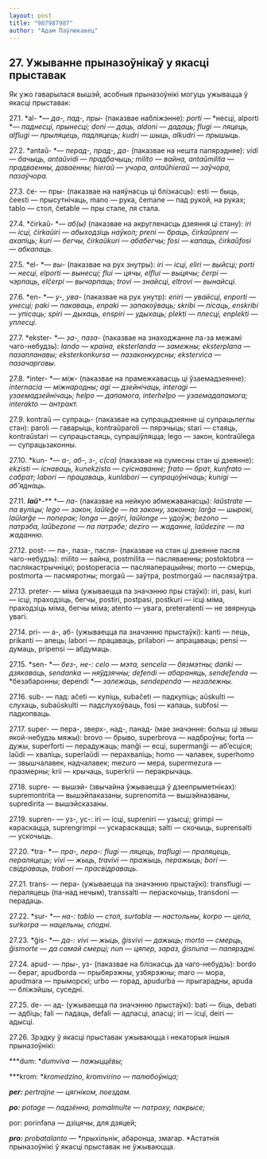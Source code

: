 ```yaml
---
layout: post
title: "987987987"
author: "Адам Паўлюкавец"
---
```



## 27. Ужыванне прыназоўнікаў у якасці прыставак

Як ужо гаварылася вышэй, асобныя прыназоўнікі могуць ужывацца ў якасці
прыставак:

27.1. *al- *— *да-, пад-, пры-* (паказвае набліжэнне): *porti* — *несці,
alporti *— *паднесці, прынесці; doni* — *даць, aldoni* — *дадаць; flugi*
— *ляцець, alflugi* — *прыляцець, падляцець; kudri* — *шыць, alkudri* —
*прышыць.*

27.2. *antaŭ- *— *перад-, прад-, да-* (паказвае на нешта папярэдняе):
*vidi* — *бачыць, antaŭvidi* — *прадбачыць; milito* — *вайна,
antaŭmilita* — *прадваенны, даваенны; hieraŭ* — *учора, antaŭhieraŭ* —
*заўчора, пазаўчора.*

27.3. ĉe- — пры- (паказвае на наяўнасць ці блізкасць): esti — быць,
ĉeesti — прысутнічаць, mano — рука, ĉemane — пад рукой, на руках; tablo
— стол, ĉetable — пры стале, ля стала.

27.4. *ĉirkaŭ- *— *аб(ы)* (паказвае на акругленасць дзеяння ці стану):
*iri* — *ісці, ĉirkaŭiri* — *абыходзіць наўкол; preni* — *браць,
ĉirkaŭpreni* — *ахапіць; kuri — бегчы, ĉirkaŭkuri* — *абабегчы; fosi*
— *капаць, ĉirkaŭfosi* — *абкапаць.*

27.5. *el- *— *вы-* (паказвае на рух знутры): *iri* — *ісці, eliri* —
*выйсці; porti* — *несці, elporti* — *вынесці; flui* — *цячы, elflui*
— *выцячы; ĉerpi* — *чэрпаць, elĉerpi* — *вычарпаць; trovi* —
*знайсці, eltrovi* — *вынайсці.*

27.6. *en- *— *у-, ува-* (паказвае на рух унутр): *eniri* — *увайсці,
enporti* — *унесці; paki* — *пакаваць, enpaki* — *запакоўваць; skribi* —
*пісаць, enskribi* — *упісаць; spiri* — *дыхаць, enspiri* — *удыхаць;
plekti* — *плесці, enplekti* — *уплесці.*

27.7. *ekster- *— *за-, паза-* (паказвае на знаходжанне па-за межамі
чаго-небудзь): *lando* — *краіна, eksterlanda* — *замежны;
eksterplana* — *пазапланавы; eksterkonkursa* — *пазаконкурсны;
ekstervica* — *пазачарговы.*

27.8. *inter- *— *між-* (паказвае на прамежкавасць ці ўзаемадзеянне):
*internacia* — *міжнародны; agi* — *дзейнічаць, interagi* —
*узаемадзейнічаць; helpo* — *дапамога, interhelpo* —
*узаемадапамога; interakto* — *антракт.*

27.9. kontraŭ — супраць- (паказвае на супрацьдзеянне ці супрацьлеглы
стан): paroli — гаварыць, kontraŭparoli — пярэчыць; stari — стаяць,
kontraŭstari — супрацьстаяць, супраціўляцца; lego — закон, kontraŭlega —
супрацьзаконны.

27.10. *kun- *— *а-, аб-, з-, с(са)* (паказвае на сумесны стан ці
дзеянне): *ekzisti* — *існаваць, kunekzisto* — *суіснаванне;
frato* — *брат, kunfrato* — *сабрат; labori* — *працаваць, kunlabori* —
*супрацоўнічаць; kunigi* — *аб’яднаць.*

27.11. ***laŭ****-** *— *па-* (паказвае на нейкую абмежаванасць):
*laŭstrate* — *па вуліцы; lego* — *закон, laŭleĝe* — *па закону,
законна; larĝa* — *шырокі, laŭlarĝe* — *поперак; longa* — *доўгі,
laŭlonge* — *удоўж; bezono — патрэба, laŭbezone* — *па патрэбе; deziro*
— *жаданне, laŭdezire — па жаданню.*

27.12. post- — па-, паза-, пасля- (паказвае на стан ці дзеянне пасля
чаго-небудзь): milito — вайна, postmilita — пасляваенны; postoktobra
— паслякастрычніцкі; postoperacia — пасляаперацыйны; morto — смерць,
postmorta — пасмяротны; morgaŭ — заўтра, postmorgaŭ — паслязаўтра.

27.13. preter- — міма (ужываецца па значэнню пры стаўкі): iri, pasi,
kuri — ісці, праходзіць, бегчы, postiri, postpasi, postkuri — ісці міма,
праходзіць міма, бегчы міма; atento — увага, preteratenti — не звярнуць
увагі.

27.14. pri- — а-, аб- (ужываецца па значэнню прыстаўкі): kanti — пець,
prikanti — апець; labori — працаваць, prilabori — апрацаваць; pensi —
думаць, pripensi — абдумаць.

27.15. *sen- *— *без-, не-: celo* — *мэта, sencela* — *бязмэтны; danki*
— *дзякаваць, sendanka* — *няўдзячны; defendi* — *абараняць,
sendefenda* — *безабаронны; dependi *— *залежаць, sendependa* —
*незалежны.*

27.16. sub- — пад: aĉeti — купіць, subaĉeti — падкупіць; aŭskulti —
слухаць, subaŭskulti — падслухоўваць, fosi — капаць, subfosi —
падкопваць.

27.17. super- — пера-, зверх-, над-, панад- (мае значэнне: больш ці звыш
якой-небудзь мяжы): brovo — брыво, superbrova — надброўны; forta — дужы,
superforti — перадужаць; manĝi — есці, supermanĝi — аб’есціся; laŭdi —
хваліць, superlaŭdi — перахваліць; homo — чалавек, superhomo —
звышчалавек, надчалавек; mezuro — мера, supermezura — празмерны;
krii — крычаць, superkrii — перакрычаць.

27.18. supre- — вышэй- (звычайна ўжываецца ў дзеепрыметніках):
supremontrita — вышэйпаказаны, suprenomita — вышэйназваны, supredirita —
вышэйсказаны.

27.19. supren- — уз-, ус-: iri — ісці, supreniri — узыcці; grimpi —
караскацца, suprengrimpi — ускараскацца; salti — скочыць,
suprensalti — ускочыць.

27.20. *tra- *— *пра-, пера-: flugi* — *ляцець, traflugi* — *праляцець,
пераляцець; vivi* — *жыць, travivi* — *пражыць, перажыць; bori* —
*свідраваць, trabori* — *прасвідраваць.*

27.21. trans- — пера- (ужываецца па значэнню прыстаўкі): transflugi —
пераляцець (па-над нечым), transsalti — пераскочыць, transdoni —
перадаць.

27.22. *sur- *— *на-: tablo* — *стол, surtabla* — *настольны, korpo* —
*цела, surkorpa* — *нацельны, сподні.*

27.23. *ĝis- *— *да-: vivi* — *жыць, ĝisvivi* — *дажыць; morto* —
*смерць, ĝismorte* — *да самай смерці; nun* — *цяпер, зараз,
ĝisnuna* — *папярэдні.*

27.24. apud- — пры-, уз- (паказвае на блізкасць да чаго-небудзь): bordo
— бераг, apudborda — прыбярэжны, узбярэжны; maro — мора, apudmara —
прыморскі; urbo — горад, apudurba — прыгарадны, apuda — бліжэйшы,
суседні.

27.25. de- — ад- (ужываецца па значэнню прыстаўкі): bati — біць, debati
— адбіць; fali — падаць, defali — адпасці, апасці; iri — ісці, deiri —
адысці.

27.26. Зрэдку ў якасці прыставак ужываюцца і некаторыя іншыя
прыназоўнікі:

***dum: **dumviva* — *пажыццёвы;*

***krom: **kromedzino, kromvirino* — *палюбоўніца;*

***per:** pertrajne* — *цягніком, поездам.*

***po:** potage* — *падзённа, pomalmulte* — *патроху, пакрысе;*

por: porinfana — дзіцячы, для дзяцей;

***pro:** probatalanto* — *прыхільнік, абаронца, змагар. *Астатнія
прыназоўнікі ў якасці прыставак не ўжываюцца.
